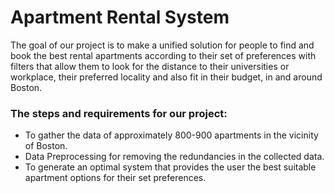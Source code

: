 # Apartment Rental System
The goal of our project is to make a unified solution for people to find and book the best rental apartments according to their set of preferences with filters that allow them to look for the distance to their universities or workplace, their preferred locality and also fit in their budget, in and around Boston.
### The steps and requirements for our project:
+ To gather the data of approximately 800-900 apartments in the vicinity of Boston.
+ Data Preprocessing for removing the redundancies in the collected data.
+ To generate an optimal system that provides the user the best suitable apartment options for their set preferences.  



